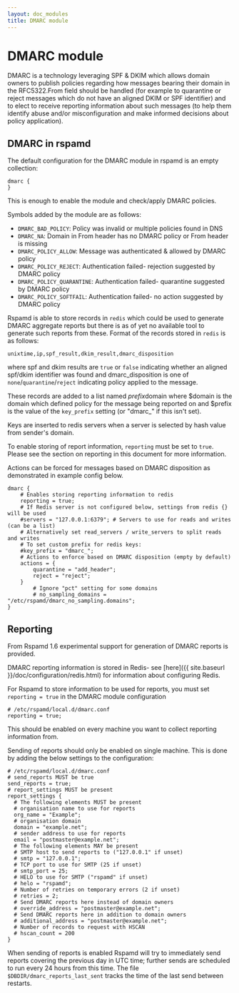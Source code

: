 ```yaml
---
layout: doc_modules
title: DMARC module
---
```

# DMARC module

DMARC is a technology leveraging SPF & DKIM which allows domain owners to publish policies regarding how messages bearing
their domain in the RFC5322.From field should be handled (for example to quarantine or reject messages which do not have an
aligned DKIM or SPF identifier) and to elect to receive reporting information about such messages (to help them identify
abuse and/or misconfiguration and make informed decisions about policy application).

## DMARC in rspamd

The default configuration for the DMARC module in rspamd is an empty collection:

~~~ucl
dmarc {
}
~~~

This is enough to enable the module and check/apply DMARC policies.

Symbols added by the module are as follows:

- `DMARC_BAD_POLICY`: Policy was invalid or multiple policies found in DNS
- `DMARC_NA`: Domain in From header has no DMARC policy or From header is missing
- `DMARC_POLICY_ALLOW`: Message was authenticated & allowed by DMARC policy
- `DMARC_POLICY_REJECT`: Authentication failed- rejection suggested by DMARC policy
- `DMARC_POLICY_QUARANTINE`: Authentication failed- quarantine suggested by DMARC policy
- `DMARC_POLICY_SOFTFAIL`: Authentication failed- no action suggested by DMARC policy

Rspamd is able to store records in `redis` which could be used to generate DMARC aggregate reports but there is as of yet no available tool to generate such reports from these. Format of the records stored in `redis` is as follows:

    unixtime,ip,spf_result,dkim_result,dmarc_disposition

where spf and dkim results are `true` or `false` indicating whether an aligned spf/dkim identifier was found and dmarc_disposition is one of `none`/`quarantine`/`reject` indicating policy applied to the message.

These records are added to a list named $prefix$domain where $domain is the domain which defined policy for the message being reported on and $prefix is the value of the `key_prefix` setting (or "dmarc_" if this isn't set).

Keys are inserted to redis servers when a server is selected by hash value from sender's domain.

To enable storing of report information, `reporting` must be set to `true`. Please see the section on reporting in this document for more information.

Actions can be forced for messages based on DMARC disposition as demonstrated in example config below.

~~~ucl
dmarc {
	# Enables storing reporting information to redis
	reporting = true;
	# If Redis server is not configured below, settings from redis {} will be used
	#servers = "127.0.0.1:6379"; # Servers to use for reads and writes (can be a list)
	# Alternatively set read_servers / write_servers to split reads and writes
	# To set custom prefix for redis keys:
	#key_prefix = "dmarc_";
	# Actions to enforce based on DMARC disposition (empty by default)
	actions = {
		quarantine = "add_header";
		reject = "reject";
	}
        # Ignore "pct" setting for some domains
        # no_sampling_domains = "/etc/rspamd/dmarc_no_sampling.domains";
}
~~~

## Reporting

From Rspamd 1.6 experimental support for generation of DMARC reports is provided.

DMARC reporting information is stored in Redis- see [here]({{ site.baseurl }}/doc/configuration/redis.html) for information about configuring Redis.

For Rspamd to store information to be used for reports, you must set `reporting = true` in the DMARC module configuration

~~~ucl
# /etc/rspamd/local.d/dmarc.conf
reporting = true;
~~~

This should be enabled on every machine you want to collect reporting information from.

Sending of reports should only be enabled on single machine. This is done by adding the below settings to the configuration:

~~~ucl
# /etc/rspamd/local.d/dmarc.conf
# send_reports MUST be true
send_reports = true;
# report_settings MUST be present
report_settings {
  # The following elements MUST be present
  # organisation name to use for reports
  org_name = "Example";
  # organisation domain
  domain = "example.net";
  # sender address to use for reports
  email = "postmaster@example.net";
  # The following elements MAY be present
  # SMTP host to send reports to ("127.0.0.1" if unset)
  # smtp = "127.0.0.1";
  # TCP port to use for SMTP (25 if unset)
  # smtp_port = 25;
  # HELO to use for SMTP ("rspamd" if unset)
  # helo = "rspamd";
  # Number of retries on temporary errors (2 if unset)
  # retries = 2;
  # Send DMARC reports here instead of domain owners
  # override_address = "postmaster@example.net";
  # Send DMARC reports here in addition to domain owners
  # additional_address = "postmaster@example.net";
  # Number of records to request with HSCAN
  # hscan_count = 200
}
~~~

When sending of reports is enabled Rspamd will try to immediately send reports covering the previous day in UTC time; further sends are scheduled to run every 24 hours from this time. The file `$DBDIR/dmarc_reports_last_sent` tracks the time of the last send between restarts.
